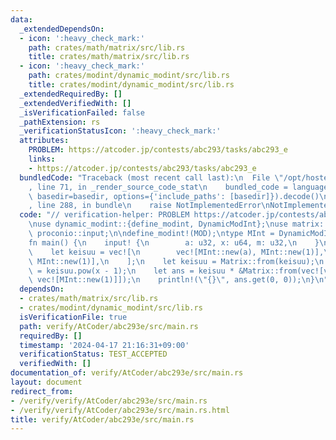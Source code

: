```yaml
---
data:
  _extendedDependsOn:
  - icon: ':heavy_check_mark:'
    path: crates/math/matrix/src/lib.rs
    title: crates/math/matrix/src/lib.rs
  - icon: ':heavy_check_mark:'
    path: crates/modint/dynamic_modint/src/lib.rs
    title: crates/modint/dynamic_modint/src/lib.rs
  _extendedRequiredBy: []
  _extendedVerifiedWith: []
  _isVerificationFailed: false
  _pathExtension: rs
  _verificationStatusIcon: ':heavy_check_mark:'
  attributes:
    PROBLEM: https://atcoder.jp/contests/abc293/tasks/abc293_e
    links:
    - https://atcoder.jp/contests/abc293/tasks/abc293_e
  bundledCode: "Traceback (most recent call last):\n  File \"/opt/hostedtoolcache/Python/3.10.14/x64/lib/python3.10/site-packages/onlinejudge_verify/documentation/build.py\"\
    , line 71, in _render_source_code_stat\n    bundled_code = language.bundle(stat.path,\
    \ basedir=basedir, options={'include_paths': [basedir]}).decode()\n  File \"/opt/hostedtoolcache/Python/3.10.14/x64/lib/python3.10/site-packages/onlinejudge_verify/languages/rust.py\"\
    , line 288, in bundle\n    raise NotImplementedError\nNotImplementedError\n"
  code: "// verification-helper: PROBLEM https://atcoder.jp/contests/abc293/tasks/abc293_e\n\
    \nuse dynamic_modint::{define_modint, DynamicModInt};\nuse matrix::Matrix;\nuse\
    \ proconio::input;\n\ndefine_modint!(MOD);\ntype MInt = DynamicModInt<MOD>;\n\n\
    fn main() {\n    input! {\n        a: u32, x: u64, m: u32,\n    }\n    MInt::set_modulus(m);\n\
    \    let keisuu = vec![\n        vec![MInt::new(a), MInt::new(1)],\n        vec![MInt::new(0),\
    \ MInt::new(1)],\n    ];\n    let keisuu = Matrix::from(keisuu);\n    let keisuu\
    \ = keisuu.pow(x - 1);\n    let ans = keisuu * &Matrix::from(vec![vec![MInt::new(1)],\
    \ vec![MInt::new(1)]]);\n    println!(\"{}\", ans.get(0, 0));\n}\n"
  dependsOn:
  - crates/math/matrix/src/lib.rs
  - crates/modint/dynamic_modint/src/lib.rs
  isVerificationFile: true
  path: verify/AtCoder/abc293e/src/main.rs
  requiredBy: []
  timestamp: '2024-04-17 21:16:31+09:00'
  verificationStatus: TEST_ACCEPTED
  verifiedWith: []
documentation_of: verify/AtCoder/abc293e/src/main.rs
layout: document
redirect_from:
- /verify/verify/AtCoder/abc293e/src/main.rs
- /verify/verify/AtCoder/abc293e/src/main.rs.html
title: verify/AtCoder/abc293e/src/main.rs
---
```

